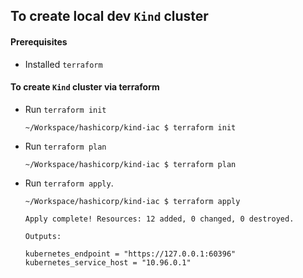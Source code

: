 ## To create local dev `Kind` cluster

#### Prerequisites
- Installed `terraform`


#### To create `Kind` cluster via terraform
- Run `terraform init`
  ```
  ~/Workspace/hashicorp/kind-iac $ terraform init
  ```
- Run `terraform plan`
  ```
  ~/Workspace/hashicorp/kind-iac $ terraform plan
  ```
- Run `terraform apply`.
  ```
  ~/Workspace/hashicorp/kind-iac $ terraform apply

  Apply complete! Resources: 12 added, 0 changed, 0 destroyed.

  Outputs:

  kubernetes_endpoint = "https://127.0.0.1:60396"
  kubernetes_service_host = "10.96.0.1"  
  ```  